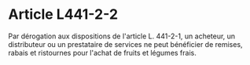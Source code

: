 # Article L441-2-2

Par dérogation aux dispositions de l'article L. 441-2-1, un acheteur, un distributeur ou un prestataire de services ne peut bénéficier de remises, rabais et ristournes pour l'achat de fruits et légumes frais.
